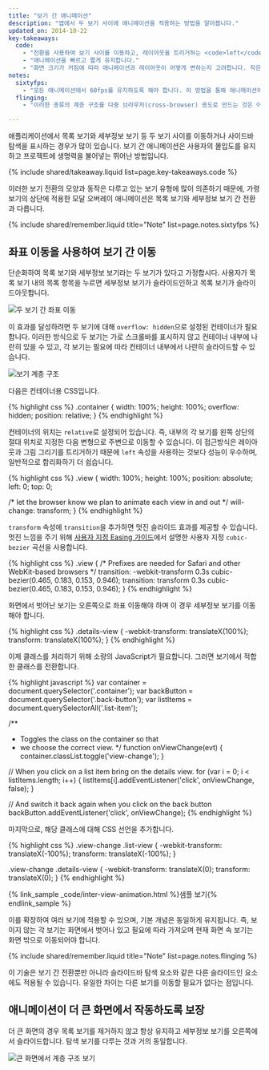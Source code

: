 ```yaml
---
title: "보기 간 애니메이션"
description: "앱에서 두 보기 사이에 애니메이션을 적용하는 방법을 알아봅니다."
updated_on: 2014-10-22
key-takeaways:
  code:
    - "전환을 사용하여 보기 사이를 이동하고, 레이아웃을 트리거하는 <code>left</code>, <code>top</code> 또는 기타 속성의 사용을 피합니다."
    - "애니메이션을 빠르고 짧게 유지합니다."
    - "화면 크기가 커짐에 따라 애니메이션과 레이아웃이 어떻게 변하는지 고려합니다. 작은 화면에 적합한 애니메이션과 레이아웃이 데스크톱 화면에서 이상하게 보일 수 있습니다."
notes:
  sixtyfps:
    - "모든 애니메이션에서 60fps를 유지하도록 해야 합니다. 이 방법을 통해 애니메이션이 버벅거리지 않게 만들 수 있습니다. 애니메이션을 시작하기 전에 변경할 사항이 있는 경우 애니메이션 요소에 will-change를 설정해야 합니다. 보기 전환을 위해 <code>will-change: transform</code>을 주로 사용합니다."
  flinging:
    - "이러한 종류의 계층 구조를 다중 브라우저(cross-browser) 용도로 만드는 것은 어려울 수 있습니다. 예를 들어, iOS는 플링 스크롤(fling scrolling)을 '재활성화'하려면 추가 CSS 속성 <code>-webkit-overflow-scrolling: touch</code>가 필요하지만, 표준 오버플로 속성으로 할 수 있기 때문에 축을 적절히 제어하지 못합니다. 다양한 장치에서 구현을 테스트하십시오!"

---
```

<p class="intro">
  애플리케이션에서 목록 보기와 세부정보 보기 등 두 보기 사이를 이동하거나 사이드바 탐색을 표시하는 경우가 많이 있습니다. 보기 간 애니메이션은 사용자의 몰입도를 유지하고 프로젝트에 생명력을 불어넣는 뛰어난 방법입니다.
</p>

{% include shared/takeaway.liquid list=page.key-takeaways.code %}

이러한 보기 전환의 모양과 동작은 다루고 있는 보기 유형에 많이 의존하기 때문에, 가령 보기의 상단에 적용한 모달 오버레이 애니메이션은 목록 보기와 세부정보 보기 간 전환과 다릅니다.

{% include shared/remember.liquid title="Note" list=page.notes.sixtyfps %}

##  좌표 이동을 사용하여 보기 간 이동

단순화하여 목록 보기와 세부정보 보기라는 두 보기가 있다고 가정합시다. 사용자가 목록 보기 내의 목록 항목을 누르면 세부정보 보기가 슬라이드인하고 목록 보기가 슬라이드아웃합니다.

<img src="imgs/gifs/view-translate.gif" alt="두 보기 간 좌표 이동" />

이 효과를 달성하려면 두 보기에 대해 `overflow: hidden`으로 설정된 컨테이너가 필요합니다. 이러한 방식으로 두 보기는 가로 스크롤바를 표시하지 않고 컨테이너 내부에 나란히 있을 수 있고, 각 보기는 필요에 따라 컨테이너 내부에서 나란히 슬라이드할 수 있습니다.

<img src="imgs/container-two-views.svg" alt="보기 계층 구조" />

다음은 컨테이너용 CSS입니다.

{% highlight css %}
.container {
  width: 100%;
  height: 100%;
  overflow: hidden;
  position: relative;
}
{% endhighlight %}

컨테이너의 위치는 `relative`로 설정되어 있습니다. 즉, 내부의 각 보기를 왼쪽 상단의 절대 위치로 지정한 다음 변형으로 주변으로 이동할 수 있습니다. 이 접근방식은 레이아웃과 그림 그리기를 트리거하기 때문에 `left` 속성을 사용하는 것보다 성능이 우수하며, 일반적으로 합리화하기 더 쉽습니다.

{% highlight css %}
.view {
  width: 100%;
  height: 100%;
  position: absolute;
  left: 0;
  top: 0;

  /* let the browser know we plan to animate
     each view in and out */
  will-change: transform;
}
{% endhighlight %}

`transform` 속성에 `transition`을 추가하면 멋진 슬라이드 효과를 제공할 수 있습니다. 멋진 느낌을 주기 위해 [사용자 지정 Easing 가이드](custom-easing.html)에서 설명한 사용자 지정 `cubic-bezier` 곡선을 사용합니다.

{% highlight css %}
.view {
  /* Prefixes are needed for Safari and other WebKit-based browsers */
  transition: -webkit-transform 0.3s cubic-bezier(0.465, 0.183, 0.153, 0.946);
  transition: transform 0.3s cubic-bezier(0.465, 0.183, 0.153, 0.946);
}
{% endhighlight %}

화면에서 벗어난 보기는 오른쪽으로 좌표 이동해야 하며 이 경우 세부정보 보기를 이동해야 합니다.

{% highlight css %}
.details-view {
  -webkit-transform: translateX(100%);
  transform: translateX(100%);
}
{% endhighlight %}

이제 클래스를 처리하기 위해 소량의 JavaScript가 필요합니다. 그러면 보기에서 적합한 클래스를 전환합니다.

{% highlight javascript %}
var container = document.querySelector('.container');
var backButton = document.querySelector('.back-button');
var listItems = document.querySelectorAll('.list-item');

/**
 * Toggles the class on the container so that
 * we choose the correct view.
 */
function onViewChange(evt) {
  container.classList.toggle('view-change');
}

// When you click on a list item bring on the details view.
for (var i = 0; i < listItems.length; i++) {
  listItems[i].addEventListener('click', onViewChange, false);
}

// And switch it back again when you click on the back button
backButton.addEventListener('click', onViewChange);
{% endhighlight %}

마지막으로, 해당 클래스에 대해 CSS 선언을 추가합니다.

{% highlight css %}
.view-change .list-view {
  -webkit-transform: translateX(-100%);
  transform: translateX(-100%);
}

.view-change .details-view {
  -webkit-transform: translateX(0);
  transform: translateX(0);
}
{% endhighlight %}

{% link_sample _code/inter-view-animation.html %}샘플 보기{% endlink_sample %}

이를 확장하여 여러 보기에 적용할 수 있으며, 기본 개념은 동일하게 유지됩니다. 즉, 보이지 않는 각 보기는 화면에서 벗어나 있고 필요에 따라 가져오며 현재 화면 속 보기는 화면 밖으로 이동되어야 합니다.

{% include shared/remember.liquid title="Note" list=page.notes.flinging %}

이 기술은 보기 간 전환뿐만 아니라 슬라이드바 탐색 요소와 같은 다른 슬라이드인 요소에도 적용될 수 있습니다. 유일한 차이는 다른 보기를 이동할 필요가 없다는 점입니다.

## 애니메이션이 더 큰 화면에서 작동하도록 보장

더 큰 화면의 경우 목록 보기를 제거하지 않고 항상 유지하고 세부정보 보기를 오른쪽에서 슬라이드합니다. 탐색 보기를 다루는 것과 거의 동일합니다.

<img src="imgs/container-two-views-ls.svg" alt="큰 화면에서 계층 구조 보기" />


